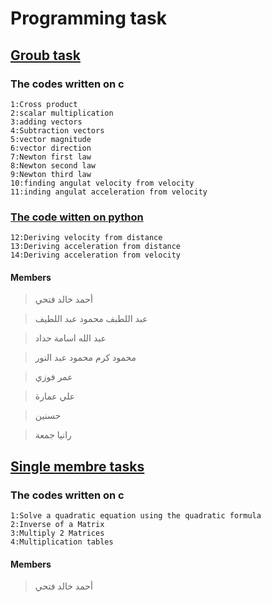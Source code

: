 # Programming task
## [Groub task](https://github.com/brokeninfp/bpogramming_task/blob/main/groub_task.c)
### The codes written on c
```
1:Cross product
2:scalar multiplication
3:adding vectors
4:Subtraction vectors
5:vector magnitude
6:vector direction
7:Newton first law
8:Newton second law
9:Newton third law
10:finding angulat velocity from velocity
11:inding angulat acceleration from velocity
```
### [The code witten on python](https://github.com/brokeninfp/bpogramming_task/blob/main/Derivative_distance.py)
```
12:Deriving velocity from distance
13:Deriving acceleration from distance
14:Deriving acceleration from velocity
```
#### Members
<div align="left">

> أحمد خالد فتحي

> عبد اللطبف محمود عبد اللطيف

> عبد الله اسامة حداد

> محمود كرم محمود عبد النور

> عمر فوزي

> علي عمارة

> حسنين

> رانيا جمعة

## [Single membre tasks](https://github.com/brokeninfp/bpogramming_task/tree/main/4_tasks)
### The codes written on c
```
1:Solve a quadratic equation using the quadratic formula
2:Inverse of a Matrix
3:Multiply 2 Matrices
4:Multiplication tables
```
#### Members


> أحمد خالد فتحي
</div>



